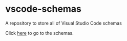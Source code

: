 # vscode-schemas
A repository to store all of Visual Studio Code schemas

Click [here](/schemas) to go to the schemas.
